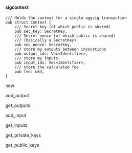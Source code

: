 #### sigcontext

```
/// Holds the context for a single aggsig transaction
pub struct Context {
    /// Secret key (of which public is shared)
    pub sec_key: SecretKey,
    /// Secret nonce (of which public is shared)
    /// (basically a SecretKey)
    pub sec_nonce: SecretKey,
    /// store my outputs between invocations
    pub output_ids: Vec<Identifier>,
    /// store my inputs
    pub input_ids: Vec<Identifier>,
    /// store the calculated fee
    pub fee: u64,
}
```

new

add\_output

get\_outputs

add\_input

get\_inputs

get\_private\_keys

get\_public\_keys

